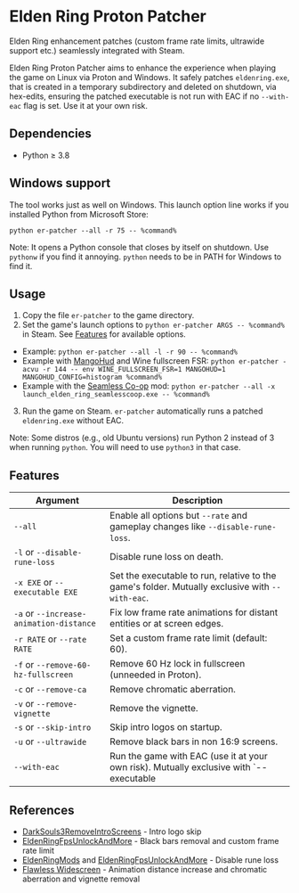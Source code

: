 # Elden Ring Proton Patcher
Elden Ring enhancement patches (custom frame rate limits, ultrawide support etc.) seamlessly integrated with Steam.

Elden Ring Proton Patcher aims to enhance the experience when playing the game on Linux via Proton and Windows. It safely patches `eldenring.exe`, that is created in a temporary subdirectory and deleted on shutdown, via hex-edits, ensuring the patched executable is not run with EAC if no `--with-eac` flag is set. Use it at your own risk.

## Dependencies
- Python ≥ 3.8

## Windows support
The tool works just as well on Windows. This launch option line works if you installed Python from Microsoft Store:
```
python er-patcher --all -r 75 -- %command%
```
Note: It opens a Python console that closes by itself on shutdown.  Use `pythonw` if you find it annoying. `python` needs to be in PATH for Windows to find it.

## Usage
1. Copy the file `er-patcher` to the game directory.
2. Set the game's launch options to `python er-patcher ARGS -- %command%` in Steam. See [Features](#features) for available options.
  - Example: `python er-patcher --all -l -r 90 -- %command%`
  - Example with [MangoHud](https://github.com/flightlessmango/MangoHud) and Wine fullscreen FSR: `python er-patcher -acvu -r 144 -- env WINE_FULLSCREEN_FSR=1 MANGOHUD=1 MANGOHUD_CONFIG=histogram %command%`
  - Example with the [Seamless Co-op](https://www.nexusmods.com/eldenring/mods/510) mod: `python er-patcher --all -x launch_elden_ring_seamlesscoop.exe -- %command%`
3. Run the game on Steam. `er-patcher` automatically runs a patched `eldenring.exe` without EAC.

Note: Some distros (e.g., old Ubuntu versions) run Python 2 instead of 3 when running `python`. You will need to use `python3` in that case.
 
## Features
| Argument | Description |
| --- | --- |
| `--all` | Enable all options but `--rate` and gameplay changes like `--disable-rune-loss`. |
| `-l` or `--disable-rune-loss` | Disable rune loss on death. |
| `-x EXE` or `--executable EXE` | Set the executable to run, relative to the game's folder. Mutually exclusive with `--with-eac`. |
| `-a` or `--increase-animation-distance` | Fix low frame rate animations for distant entities or at screen edges. |
| `-r RATE` or `--rate RATE` | Set a custom frame rate limit (default: 60). |
| `-f` or `--remove-60-hz-fullscreen` | Remove 60 Hz lock in fullscreen (unneeded in Proton). |
| `-c` or `--remove-ca` | Remove chromatic aberration. |
| `-v` or `--remove-vignette` | Remove the vignette. |
| `-s` or `--skip-intro` | Skip intro logos on startup. |
| `-u` or `--ultrawide` | Remove black bars in non 16:9 screens. |
| `--with-eac` | Run the game with EAC (use it at your own risk). Mutually exclusive with `--executable |

## References
- [DarkSouls3RemoveIntroScreens](https://github.com/bladecoding/DarkSouls3RemoveIntroScreens) - Intro logo skip
- [EldenRingFpsUnlockAndMore](https://github.com/uberhalit/EldenRingFpsUnlockAndMore) - Black bars removal and custom frame rate limit
- [EldenRingMods](https://github.com/techiew/EldenRingMods) and [EldenRingFpsUnlockAndMore](https://github.com/uberhalit/EldenRingFpsUnlockAndMore) - Disable rune loss
- [Flawless Widescreen](https://www.flawlesswidescreen.org) - Animation distance increase and chromatic aberration and vignette removal